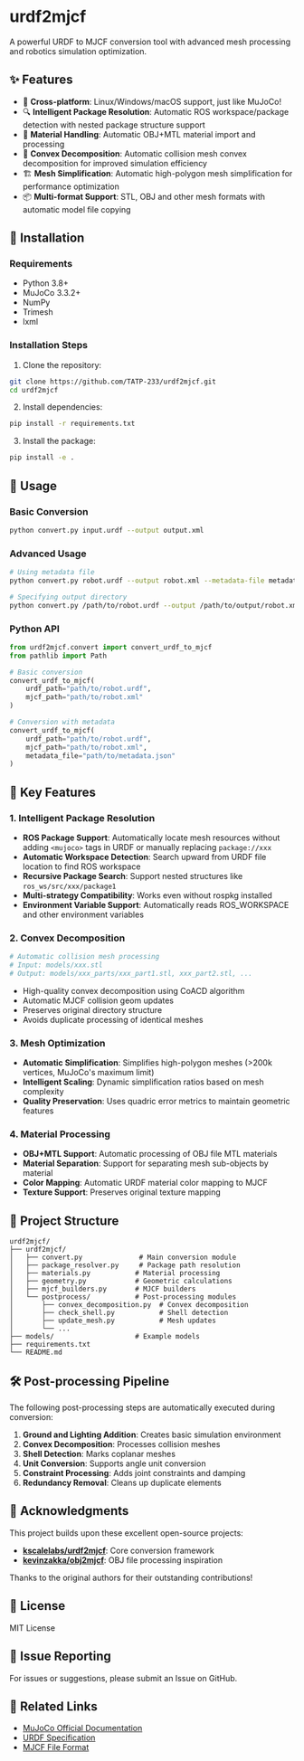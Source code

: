 # urdf2mjcf

A powerful URDF to MJCF conversion tool with advanced mesh processing and robotics simulation optimization.

## ✨ Features

- 🔄 **Cross-platform**: Linux/Windows/macOS support, just like MuJoCo!
- 🔍 **Intelligent Package Resolution**: Automatic ROS workspace/package detection with nested package structure support
- 🎨 **Material Handling**: Automatic OBJ+MTL material import and processing
- 🎯 **Convex Decomposition**: Automatic collision mesh convex decomposition for improved simulation efficiency
- 🏗️ **Mesh Simplification**: Automatic high-polygon mesh simplification for performance optimization
- 📦 **Multi-format Support**: STL, OBJ and other mesh formats with automatic model file copying

## 🚀 Installation

### Requirements

- Python 3.8+
- MuJoCo 3.3.2+
- NumPy
- Trimesh
- lxml

### Installation Steps

1. Clone the repository:
```bash
git clone https://github.com/TATP-233/urdf2mjcf.git
cd urdf2mjcf
```

2. Install dependencies:
```bash
pip install -r requirements.txt
```

3. Install the package:
```bash
pip install -e .
```

## 📖 Usage

### Basic Conversion

```bash
python convert.py input.urdf --output output.xml
```

### Advanced Usage

```bash
# Using metadata file
python convert.py robot.urdf --output robot.xml --metadata-file metadata.json

# Specifying output directory
python convert.py /path/to/robot.urdf --output /path/to/output/robot.xml
```

### Python API

```python
from urdf2mjcf.convert import convert_urdf_to_mjcf
from pathlib import Path

# Basic conversion
convert_urdf_to_mjcf(
    urdf_path="path/to/robot.urdf",
    mjcf_path="path/to/robot.xml"
)

# Conversion with metadata
convert_urdf_to_mjcf(
    urdf_path="path/to/robot.urdf",
    mjcf_path="path/to/robot.xml",
    metadata_file="path/to/metadata.json"
)
```

## 🔧 Key Features

### 1. Intelligent Package Resolution

- **ROS Package Support**: Automatically locate mesh resources without adding `<mujoco>` tags in URDF or manually replacing `package://xxx`
- **Automatic Workspace Detection**: Search upward from URDF file location to find ROS workspace
- **Recursive Package Search**: Support nested structures like `ros_ws/src/xxx/package1`
- **Multi-strategy Compatibility**: Works even without rospkg installed
- **Environment Variable Support**: Automatically reads ROS_WORKSPACE and other environment variables

### 2. Convex Decomposition

```python
# Automatic collision mesh processing
# Input: models/xxx.stl
# Output: models/xxx_parts/xxx_part1.stl, xxx_part2.stl, ...
```

- High-quality convex decomposition using CoACD algorithm
- Automatic MJCF collision geom updates
- Preserves original directory structure
- Avoids duplicate processing of identical meshes

### 3. Mesh Optimization

- **Automatic Simplification**: Simplifies high-polygon meshes (>200k vertices, MuJoCo's maximum limit)
- **Intelligent Scaling**: Dynamic simplification ratios based on mesh complexity
- **Quality Preservation**: Uses quadric error metrics to maintain geometric features

### 4. Material Processing

- **OBJ+MTL Support**: Automatic processing of OBJ file MTL materials
- **Material Separation**: Support for separating mesh sub-objects by material
- **Color Mapping**: Automatic URDF material color mapping to MJCF
- **Texture Support**: Preserves original texture mapping

## 📁 Project Structure

```
urdf2mjcf/
├── urdf2mjcf/
│   ├── convert.py              # Main conversion module
│   ├── package_resolver.py     # Package path resolution
│   ├── materials.py           # Material processing
│   ├── geometry.py            # Geometric calculations
│   ├── mjcf_builders.py       # MJCF builders
│   └── postprocess/           # Post-processing modules
│       ├── convex_decomposition.py  # Convex decomposition
│       ├── check_shell.py           # Shell detection
│       ├── update_mesh.py           # Mesh updates
│       └── ...
├── models/                    # Example models
├── requirements.txt
└── README.md
```

## 🛠️ Post-processing Pipeline

The following post-processing steps are automatically executed during conversion:

1. **Ground and Lighting Addition**: Creates basic simulation environment
2. **Convex Decomposition**: Processes collision meshes
3. **Shell Detection**: Marks coplanar meshes
4. **Unit Conversion**: Supports angle unit conversion
5. **Constraint Processing**: Adds joint constraints and damping
6. **Redundancy Removal**: Cleans up duplicate elements

## 🤝 Acknowledgments

This project builds upon these excellent open-source projects:

- **[kscalelabs/urdf2mjcf](https://github.com/kscalelabs/urdf2mjcf)**: Core conversion framework
- **[kevinzakka/obj2mjcf](https://github.com/kevinzakka/obj2mjcf)**: OBJ file processing inspiration

Thanks to the original authors for their outstanding contributions!

## 📄 License

MIT License

## 🐛 Issue Reporting

For issues or suggestions, please submit an Issue on GitHub.

## 🔗 Related Links

- [MuJoCo Official Documentation](https://mujoco.readthedocs.io/)
- [URDF Specification](http://wiki.ros.org/urdf)
- [MJCF File Format](https://mujoco.readthedocs.io/en/latest/XMLreference.html)
